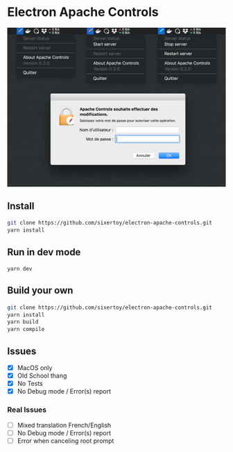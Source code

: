 # Electron Apache Controls

![Electron Apache Controls](./screenshot.png)

## Install

```bash
git clone https://github.com/sixertoy/electron-apache-controls.git
yarn install
```
## Run in dev mode

```bash
yarn dev
```

## Build your own

```bash
git clone https://github.com/sixertoy/electron-apache-controls.git
yarn install
yarn build
yarn compile
```

## Issues

- [x] MacOS only
- [x] Old School thang
- [x] No Tests
- [x] No Debug mode / Error(s) report

### Real Issues

- [ ] Mixed translation French/English
- [ ] No Debug mode / Error(s) report
- [ ] Error when canceling root prompt
